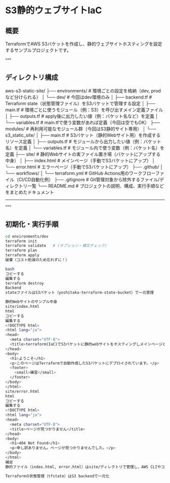 # S3静的ウェブサイトIaC

## 概要
TerraformでAWS S3バケットを作成し、静的ウェブサイトホスティングを設定するサンプルプロジェクトです。

”””
## ディレクトリ構成
aws-s3-static-site/
├── environments/                        # 環境ごとの設定を格納（dev, prodなど分けられる）
│   └── dev/                             # 今回はdev環境のみ
│       ├── backend.tf                   # Terraform state（状態管理ファイル）をS3バケットで管理する設定
│       ├── main.tf                      # 環境ごとに使うモジュール（例：S3）を呼び出すメイン定義ファイル
│       ├── outputs.tf                   # apply後に出力したい値（例：バケット名など）を定義
│       └── variables.tf                 # main.tfで使う変数があれば定義（今回は空でもOK）
├── modules/                             # 再利用可能なモジュール群（今回はS3静的サイト専用）
│   └── s3_static_site/
│       ├── main.tf                      # S3バケット（静的Webサイト用）を作成するリソース定義
│       ├── outputs.tf                   # モジュールから出力したい値（例：バケット名）を定義
│       └── variables.tf                 # モジュール内で使う変数（例：バケット名）を定義
├── site/                                # 静的Webサイトの実ファイル置き場（バケットにアップする中身）
│   ├── index.html                       # メインページ（手動でS3バケットにアップ）
│   └── error.html                       # エラーページ（手動でS3バケットにアップ）
├── .github/
│   └── workflows/
│       └── terraform.yml                # GitHub Actions用のワークフローファイル（CI/CD自動化例）
├── .gitignore                           # Git管理対象から除外するファイル/ディレクトリ一覧
└── README.md                            # プロジェクトの説明、構成、実行手順などをまとめたドキュメント

---
”””

## 初期化・実行手順

```bash
cd environments/dev
terraform init
terraform validate   # (オプション・構文チェック)
terraform plan
terraform apply
破棄（コスト削減のため忘れずに！）

bash
コピーする
編集する
terraform destroy
Backend
stateファイルはS3バケット（yoshitaka-terraform-state-bucket）で一元管理

静的Webサイトのサンプル中身
site/index.html
html
コピーする
編集する
<!DOCTYPE html>
<html lang="ja">
<head>
  <meta charset="UTF-8">
  <title>terraform(IaC)でS3バケットに静的webサイトをホスティングしメインページとエラーページの2個をおいています。</title>
</head>
<body>
  <h1>ようこそ</h1>
  <p>このページはTerraformで自動作成したS3バケットにデプロイされています。</p>
  <footer>
    <small>練習</small>
  </footer>
</body>
</html>
site/error.html
html
コピーする
編集する
<!DOCTYPE html>
<html lang="ja">
<head>
  <meta charset="UTF-8">
  <title>ページが見つかりません</title>
</head>
<body>
  <h1>404 Not Found</h1>
  <p>申し訳ありません。ページが見つかりませんでした。</p>
</body>
</html>
補足
静的ファイル（index.html, error.html）はsite/ディレクトリで管理し、AWS CLIやコンソールからS3バケットへ手動アップロード

Terraformの状態管理（tfstate）はS3 backendで一元化
